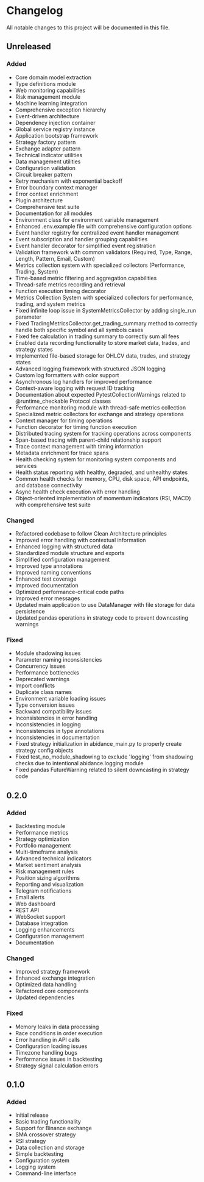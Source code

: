 # Changelog

All notable changes to this project will be documented in this file.

## Unreleased

### Added
- Core domain model extraction
- Type definitions module
- Web monitoring capabilities
- Risk management module
- Machine learning integration
- Comprehensive exception hierarchy
- Event-driven architecture
- Dependency injection container
- Global service registry instance
- Application bootstrap framework
- Strategy factory pattern
- Exchange adapter pattern
- Technical indicator utilities
- Data management utilities
- Configuration validation
- Circuit breaker pattern
- Retry mechanism with exponential backoff
- Error boundary context manager
- Error context enrichment
- Plugin architecture
- Comprehensive test suite
- Documentation for all modules
- Environment class for environment variable management
- Enhanced .env.example file with comprehensive configuration options
- Event handler registry for centralized event handler management
- Event subscription and handler grouping capabilities
- Event handler decorator for simplified event registration
- Validation framework with common validators (Required, Type, Range, Length, Pattern, Email, Custom)
- Metrics collection system with specialized collectors (Performance, Trading, System)
- Time-based metric filtering and aggregation capabilities
- Thread-safe metrics recording and retrieval
- Function execution timing decorator
- Metrics Collection System with specialized collectors for performance, trading, and system metrics
- Fixed infinite loop issue in SystemMetricsCollector by adding single_run parameter
- Fixed TradingMetricsCollector.get_trading_summary method to correctly handle both specific symbol and all symbols cases
- Fixed fee calculation in trading summary to correctly sum all fees
- Enabled data recording functionality to store market data, trades, and strategy states
- Implemented file-based storage for OHLCV data, trades, and strategy states
- Advanced logging framework with structured JSON logging
- Custom log formatters with color support
- Asynchronous log handlers for improved performance
- Context-aware logging with request ID tracking
- Documentation about expected PytestCollectionWarnings related to @runtime_checkable Protocol classes
- Performance monitoring module with thread-safe metrics collection
- Specialized metric collectors for exchange and strategy operations
- Context manager for timing operations
- Function decorator for timing function execution
- Distributed tracing system for tracking operations across components
- Span-based tracing with parent-child relationship support
- Trace context management with timing information
- Metadata enrichment for trace spans
- Health checking system for monitoring system components and services
- Health status reporting with healthy, degraded, and unhealthy states
- Common health checks for memory, CPU, disk space, API endpoints, and database connectivity
- Async health check execution with error handling
- Object-oriented implementation of momentum indicators (RSI, MACD) with comprehensive test suite

### Changed
- Refactored codebase to follow Clean Architecture principles
- Improved error handling with contextual information
- Enhanced logging with structured data
- Standardized module structure and exports
- Simplified configuration management
- Improved type annotations
- Improved naming conventions
- Enhanced test coverage
- Improved documentation
- Optimized performance-critical code paths
- Improved error messages
- Updated main application to use DataManager with file storage for data persistence
- Updated pandas operations in strategy code to prevent downcasting warnings

### Fixed
- Module shadowing issues
- Parameter naming inconsistencies
- Concurrency issues
- Performance bottlenecks
- Deprecated warnings
- Import conflicts
- Duplicate class names
- Environment variable loading issues
- Type conversion issues
- Backward compatibility issues
- Inconsistencies in error handling
- Inconsistencies in logging
- Inconsistencies in type annotations
- Inconsistencies in documentation
- Fixed strategy initialization in abidance_main.py to properly create strategy config objects
- Fixed test_no_module_shadowing to exclude 'logging' from shadowing checks due to intentional abidance.logging module
- Fixed pandas FutureWarning related to silent downcasting in strategy code

## 0.2.0

### Added
- Backtesting module
- Performance metrics
- Strategy optimization
- Portfolio management
- Multi-timeframe analysis
- Advanced technical indicators
- Market sentiment analysis
- Risk management rules
- Position sizing algorithms
- Reporting and visualization
- Telegram notifications
- Email alerts
- Web dashboard
- REST API
- WebSocket support
- Database integration
- Logging enhancements
- Configuration management
- Documentation

### Changed
- Improved strategy framework
- Enhanced exchange integration
- Optimized data handling
- Refactored core components
- Updated dependencies

### Fixed
- Memory leaks in data processing
- Race conditions in order execution
- Error handling in API calls
- Configuration loading issues
- Timezone handling bugs
- Performance issues in backtesting
- Strategy signal calculation errors

## 0.1.0

### Added
- Initial release
- Basic trading functionality
- Support for Binance exchange
- SMA crossover strategy
- RSI strategy
- Data collection and storage
- Simple backtesting
- Configuration system
- Logging system
- Command-line interface 